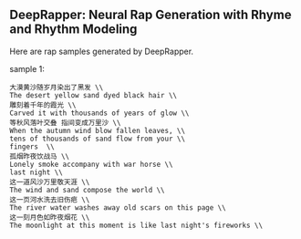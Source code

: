 ## DeepRapper: Neural Rap Generation with Rhyme and Rhythm Modeling

Here are rap samples generated by DeepRapper.

sample 1:
```
大漠黄沙随岁月染出了黑发 \\		
The desert yellow sand dyed black hair \\
雕刻着千年的霞光 \\
Carved it with thousands of years of glow \\
等秋风落叶交叠 指间变成万里沙 \\
When the autumn wind blow fallen leaves, \\ 
tens of thousands of sand flow from your \\ 
fingers  \\
孤烟昨夜饮战马 \\
Lonely smoke accompany with war horse \\
last night \\
这一道风沙万里敬天涯 \\
The wind and sand compose the world \\
这一页河水洗去旧伤疤 \\
The river water washes away old scars on this page \\
这一刻月色如昨夜烟花 \\
The moonlight at this moment is like last night's fireworks \\
```

